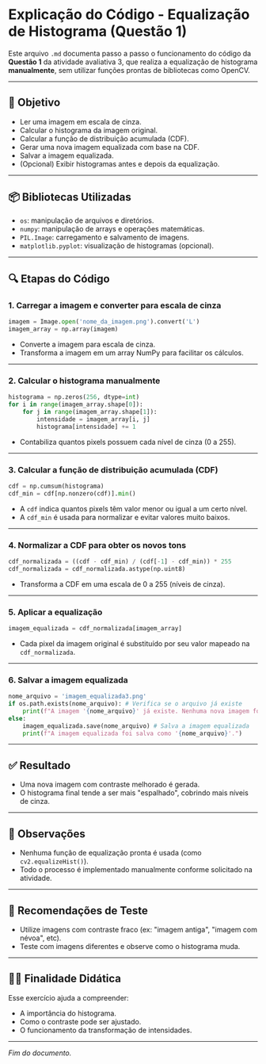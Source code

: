 
# Explicação do Código - Equalização de Histograma (Questão 1)

Este arquivo `.md` documenta passo a passo o funcionamento do código da **Questão 1** da atividade avaliativa 3, 
que realiza a equalização de histograma **manualmente**, sem utilizar funções prontas de bibliotecas como OpenCV.

---

## 🎯 Objetivo

- Ler uma imagem em escala de cinza.
- Calcular o histograma da imagem original.
- Calcular a função de distribuição acumulada (CDF).
- Gerar uma nova imagem equalizada com base na CDF.
- Salvar a imagem equalizada.
- (Opcional) Exibir histogramas antes e depois da equalização.

---

## 📦 Bibliotecas Utilizadas

- `os`: manipulação de arquivos e diretórios.
- `numpy`: manipulação de arrays e operações matemáticas.
- `PIL.Image`: carregamento e salvamento de imagens.
- `matplotlib.pyplot`: visualização de histogramas (opcional).

---

## 🔍 Etapas do Código

### 1. Carregar a imagem e converter para escala de cinza

```python
imagem = Image.open('nome_da_imagem.png').convert('L')
imagem_array = np.array(imagem)
```

- Converte a imagem para escala de cinza.
- Transforma a imagem em um array NumPy para facilitar os cálculos.

---

### 2. Calcular o histograma manualmente

```python
histograma = np.zeros(256, dtype=int)
for i in range(imagem_array.shape[0]):
    for j in range(imagem_array.shape[1]):
        intensidade = imagem_array[i, j]
        histograma[intensidade] += 1
```

- Contabiliza quantos pixels possuem cada nível de cinza (0 a 255).

---

### 3. Calcular a função de distribuição acumulada (CDF)

```python
cdf = np.cumsum(histograma)
cdf_min = cdf[np.nonzero(cdf)].min()
```
- A `cdf` indica quantos pixels têm valor menor ou igual a um certo nível.
- A `cdf_min` é usada para normalizar e evitar valores muito baixos.

---

### 4. Normalizar a CDF para obter os novos tons

```python
cdf_normalizada = ((cdf - cdf_min) / (cdf[-1] - cdf_min)) * 255
cdf_normalizada = cdf_normalizada.astype(np.uint8)
```

- Transforma a CDF em uma escala de 0 a 255 (níveis de cinza).

---

### 5. Aplicar a equalização

```python
imagem_equalizada = cdf_normalizada[imagem_array]
```

- Cada pixel da imagem original é substituído por seu valor mapeado na `cdf_normalizada`.

---

### 6. Salvar a imagem equalizada

```python
nome_arquivo = 'imagem_equalizada3.png'
if os.path.exists(nome_arquivo): # Verifica se o arquivo já existe
    print(f"A imagem '{nome_arquivo}' já existe. Nenhuma nova imagem foi salva.")
else:
    imagem_equalizada.save(nome_arquivo) # Salva a imagem equalizada
    print(f"A imagem equalizada foi salva como '{nome_arquivo}'.")
```

---

## ✅ Resultado

- Uma nova imagem com contraste melhorado é gerada.
- O histograma final tende a ser mais "espalhado", cobrindo mais níveis de cinza.

---

## 📌 Observações

- Nenhuma função de equalização pronta é usada (como `cv2.equalizeHist()`).
- Todo o processo é implementado manualmente conforme solicitado na atividade.

---

## 🧪 Recomendações de Teste

- Utilize imagens com contraste fraco (ex: "imagem antiga", "imagem com névoa", etc).
- Teste com imagens diferentes e observe como o histograma muda.

---

## 👨‍🏫 Finalidade Didática

Esse exercício ajuda a compreender:
- A importância do histograma.
- Como o contraste pode ser ajustado.
- O funcionamento da transformação de intensidades.

---

_Fim do documento._
